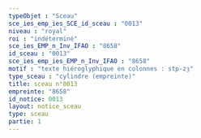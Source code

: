 ```yaml
---
typeObjet : "Sceau"
sce_ies_emp_ies_SCE_id_sceau : "0013"
niveau : "royal"
roi : "indéterminé"
sce_ies_EMP_n_Inv_IFAO : "8658"
id_sceau : "0013"
sce_ies_emp_ies_EMP_n_Inv_IFAO : "8658"
motif : "texte hiéroglyphique en colonnes : stp-zȝ"
type_sceau : "cylindre (empreinte)"
title: sceau n°0013
empreinte: "8658"
id_notice: 0013
layout: notice_sceau
type: sceau
partie: 1
---
```

